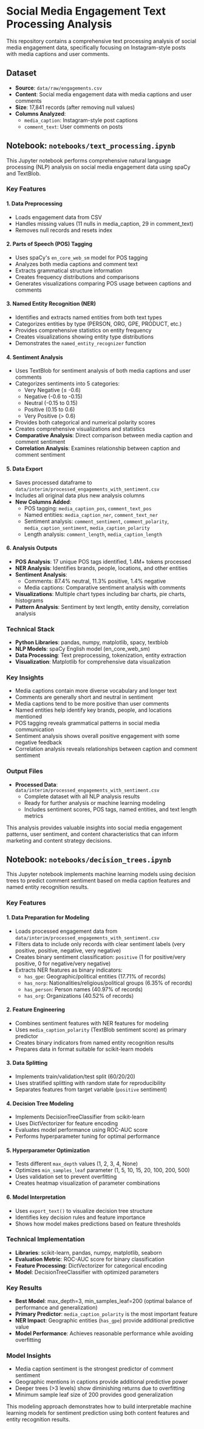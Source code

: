 # Social Media Engagement Text Processing Analysis

This repository contains a comprehensive text processing analysis of social media engagement data, specifically focusing on Instagram-style posts with media captions and user comments.

## Dataset
- **Source**: `data/raw/engagements.csv`
- **Content**: Social media engagement data with media captions and user comments
- **Size**: 17,841 records (after removing null values)
- **Columns Analyzed**: 
  - `media_caption`: Instagram-style post captions
  - `comment_text`: User comments on posts

## Notebook: `notebooks/text_processing.ipynb`

This Jupyter notebook performs comprehensive natural language processing (NLP) analysis on social media engagement data using spaCy and TextBlob.

### Key Features

#### 1. **Data Preprocessing**
- Loads engagement data from CSV
- Handles missing values (11 nulls in media_caption, 29 in comment_text)
- Removes null records and resets index

#### 2. **Parts of Speech (POS) Tagging**
- Uses spaCy's `en_core_web_sm` model for POS tagging
- Analyzes both media captions and comment text
- Extracts grammatical structure information
- Creates frequency distributions and comparisons
- Generates visualizations comparing POS usage between captions and comments

#### 3. **Named Entity Recognition (NER)**
- Identifies and extracts named entities from both text types
- Categorizes entities by type (PERSON, ORG, GPE, PRODUCT, etc.)
- Provides comprehensive statistics on entity frequency
- Creates visualizations showing entity type distributions
- Demonstrates the `named_entity_recognizer` function

#### 4. **Sentiment Analysis**
- Uses TextBlob for sentiment analysis of both media captions and user comments
- Categorizes sentiments into 5 categories:
  - Very Negative (≤ -0.6)
  - Negative (-0.6 to -0.15)
  - Neutral (-0.15 to 0.15)
  - Positive (0.15 to 0.6)
  - Very Positive (> 0.6)
- Provides both categorical and numerical polarity scores
- Creates comprehensive visualizations and statistics
- **Comparative Analysis**: Direct comparison between media caption and comment sentiment
- **Correlation Analysis**: Examines relationship between caption and comment sentiment

#### 5. **Data Export**
- Saves processed dataframe to `data/interim/processed_engagements_with_sentiment.csv`
- Includes all original data plus new analysis columns
- **New Columns Added**:
  - POS tagging: `media_caption_pos`, `comment_text_pos`
  - Named entities: `media_caption_ner`, `comment_text_ner`
  - Sentiment analysis: `comment_sentiment`, `comment_polarity`, `media_caption_sentiment`, `media_caption_polarity`
  - Length analysis: `comment_length`, `media_caption_length`

#### 6. **Analysis Outputs**
- **POS Analysis**: 17 unique POS tags identified, 1.4M+ tokens processed
- **NER Analysis**: Identifies brands, people, locations, and other entities
- **Sentiment Analysis**: 
  - Comments: 87.4% neutral, 11.3% positive, 1.4% negative
  - Media captions: Comparative sentiment analysis with comments
- **Visualizations**: Multiple chart types including bar charts, pie charts, histograms
- **Pattern Analysis**: Sentiment by text length, entity density, correlation analysis

### Technical Stack
- **Python Libraries**: pandas, numpy, matplotlib, spacy, textblob
- **NLP Models**: spaCy English model (en_core_web_sm)
- **Data Processing**: Text preprocessing, tokenization, entity extraction
- **Visualization**: Matplotlib for comprehensive data visualization

### Key Insights
- Media captions contain more diverse vocabulary and longer text
- Comments are generally short and neutral in sentiment
- Media captions tend to be more positive than user comments
- Named entities help identify key brands, people, and locations mentioned
- POS tagging reveals grammatical patterns in social media communication
- Sentiment analysis shows overall positive engagement with some negative feedback
- Correlation analysis reveals relationships between caption and comment sentiment

### Output Files
- **Processed Data**: `data/interim/processed_engagements_with_sentiment.csv`
  - Complete dataset with all NLP analysis results
  - Ready for further analysis or machine learning modeling
  - Includes sentiment scores, POS tags, named entities, and text length metrics

This analysis provides valuable insights into social media engagement patterns, user sentiment, and content characteristics that can inform marketing and content strategy decisions.

## Notebook: `notebooks/decision_trees.ipynb`

This Jupyter notebook implements machine learning models using decision trees to predict comment sentiment based on media caption features and named entity recognition results.

### Key Features

#### 1. **Data Preparation for Modeling**
- Loads processed engagement data from `data/interim/processed_engagements_with_sentiment.csv`
- Filters data to include only records with clear sentiment labels (very positive, positive, negative, very negative)
- Creates binary sentiment classification: `positive` (1 for positive/very positive, 0 for negative/very negative)
- Extracts NER features as binary indicators:
  - `has_gpe`: Geographic/political entities (17.71% of records)
  - `has_norp`: Nationalities/religious/political groups (6.35% of records)  
  - `has_person`: Person names (40.97% of records)
  - `has_org`: Organizations (40.52% of records)

#### 2. **Feature Engineering**
- Combines sentiment features with NER features for modeling
- Uses `media_caption_polarity` (TextBlob sentiment score) as primary predictor
- Creates binary indicators from named entity recognition results
- Prepares data in format suitable for scikit-learn models

#### 3. **Data Splitting**
- Implements train/validation/test split (60/20/20)
- Uses stratified splitting with random state for reproducibility
- Separates features from target variable (`positive` sentiment)

#### 4. **Decision Tree Modeling**
- Implements DecisionTreeClassifier from scikit-learn
- Uses DictVectorizer for feature encoding
- Evaluates model performance using ROC-AUC score
- Performs hyperparameter tuning for optimal performance

#### 5. **Hyperparameter Optimization**
- Tests different `max_depth` values (1, 2, 3, 4, None)
- Optimizes `min_samples_leaf` parameter (1, 5, 10, 15, 20, 100, 200, 500)
- Uses validation set to prevent overfitting
- Creates heatmap visualization of parameter combinations

#### 6. **Model Interpretation**
- Uses `export_text()` to visualize decision tree structure
- Identifies key decision rules and feature importance
- Shows how model makes predictions based on feature thresholds

### Technical Implementation
- **Libraries**: scikit-learn, pandas, numpy, matplotlib, seaborn
- **Evaluation Metric**: ROC-AUC score for binary classification
- **Feature Processing**: DictVectorizer for categorical encoding
- **Model**: DecisionTreeClassifier with optimized parameters

### Key Results
- **Best Model**: max_depth=3, min_samples_leaf=200 (optimal balance of performance and generalization)
- **Primary Predictor**: `media_caption_polarity` is the most important feature
- **NER Impact**: Geographic entities (`has_gpe`) provide additional predictive value
- **Model Performance**: Achieves reasonable performance while avoiding overfitting

### Model Insights
- Media caption sentiment is the strongest predictor of comment sentiment
- Geographic mentions in captions provide additional predictive power
- Deeper trees (>3 levels) show diminishing returns due to overfitting
- Minimum sample leaf size of 200 provides good generalization

This modeling approach demonstrates how to build interpretable machine learning models for sentiment prediction using both content features and entity recognition results.